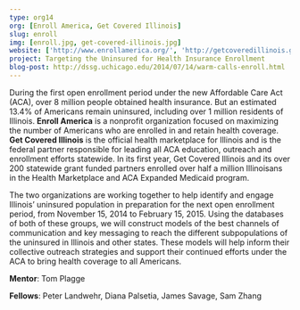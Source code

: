 ```yaml
---
type: org14
org: [Enroll America, Get Covered Illinois]
slug: enroll
img: [enroll.jpg, get-covered-illinois.jpg]
website: ['http://www.enrollamerica.org/', 'http://getcoveredillinois.gov/']
project: Targeting the Uninsured for Health Insurance Enrollment
blog-post: http://dssg.uchicago.edu/2014/07/14/warm-calls-enroll.html
---
```


During the first open enrollment period under the new Affordable Care Act (ACA), over 8 million people obtained health insurance. But an estimated 13.4% of Americans remain uninsured, including over 1 million residents of Illinois. **Enroll America** is a nonprofit organization focused on maximizing the number of Americans who are enrolled in and retain health coverage. **Get Covered Illinois** is the official health marketplace for Illinois and is the federal partner responsible for leading all ACA education, outreach and enrollment efforts statewide. In its first year, Get Covered Illinois and its over 200 statewide grant funded partners enrolled over half a million Illinoisans in the Health Marketplace and ACA Expanded Medicaid program. 

The two organizations are working together to help identify and engage Illinois’ uninsured population in preparation for the next open enrollment period, from November 15, 2014 to February 15, 2015. Using the databases of both of these groups, we will construct models of the best channels of communication and key messaging to reach the different subpopulations of the uninsured in Illinois and other states. These models will help inform their collective outreach strategies and support their continued efforts under the ACA to bring health coverage to all Americans.

**Mentor**: Tom Plagge

**Fellows**: Peter Landwehr, Diana Palsetia, James Savage, Sam Zhang